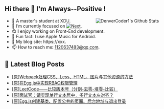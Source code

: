 ## Hi there 👋 I'm Always--Positive !
<div>
  <img alt="DenverCoder1's Github Stats" src="https://denvercoder1-github-readme-stats.vercel.app/api?username=qq1120637483&show_icons=true&count_private=true&theme=react&hide_border=true&hide_title=true&bg_color=1F222E&title_color=F85D7F&icon_color=F8D866" align= "right" />

- 🎒 A master's student at XDU. 
- 🔬 I’m currently focused on [![Next](https://img.shields.io/badge/-Next-brightgreen)](https://). 
- 😋 I enjoy working on Front-End development.
- 🎵 Fun fact: I use Apple Music for Android.
- 📝 My blog site: https://xxx.
- 📫 How to reach me:  1120637483@qq.com.
</div>  


## 📕 Latest Blog Posts

<!-- BLOG-POST-LIST:START -->
- [[原]Webpack处理CSS、Less、HTML、图片与其他资源的方法](https://blog.csdn.net/sinat_41696687/article/details/121392826)
- [[原]在Egg.js中实现RBAC权限管理](https://blog.csdn.net/sinat_41696687/article/details/121369875)
- [[原]LeetCode——比较版本号（分割-去零-填零-比较）](https://blog.csdn.net/sinat_41696687/article/details/121347800)
- [[原]面试官：请实现单行文本居中，多行文本左对齐？](https://blog.csdn.net/sinat_41696687/article/details/121327177)
- [[原]Egg.js创建基类、配置公共的页面、后台地址与退出登录](https://blog.csdn.net/sinat_41696687/article/details/121313645)
<!-- BLOG-POST-LIST:END -->









